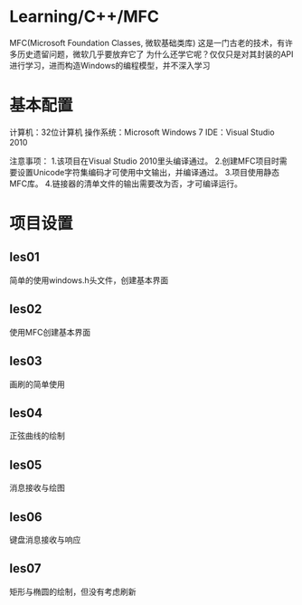 ﻿# Learning/C++/MFC
MFC(Microsoft Foundation Classes, 微软基础类库)
这是一门古老的技术，有许多历史遗留问题，微软几乎要放弃它了
为什么还学它呢？仅仅只是对其封装的API进行学习，进而构造Windows的编程模型，并不深入学习

# 基本配置
计算机：32位计算机
操作系统：Microsoft Windows 7
IDE：Visual Studio 2010

注意事项：
1.该项目在Visual Studio 2010里头编译通过。
2.创建MFC项目时需要设置Unicode字符集编码才可使用中文输出，并编译通过。
3.项目使用静态MFC库。
4.链接器的清单文件的输出需要改为否，才可编译运行。

# 项目设置
## les01
简单的使用windows.h头文件，创建基本界面

## les02
使用MFC创建基本界面

## les03
画刷的简单使用

## les04
正弦曲线的绘制

## les05
消息接收与绘图

## les06
键盘消息接收与响应

## les07
矩形与椭圆的绘制，但没有考虑刷新